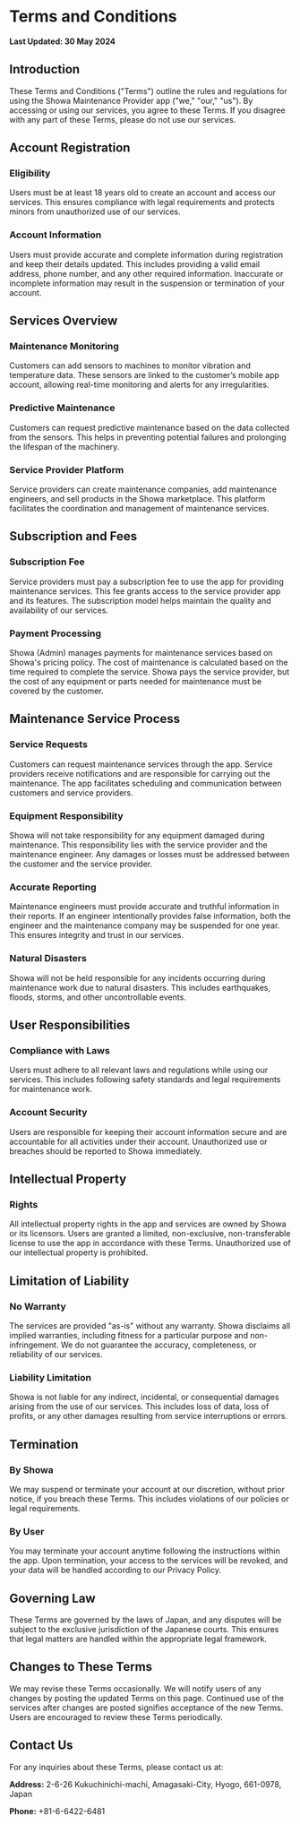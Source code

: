 # Terms and Conditions

**Last Updated: 30 May 2024**

## Introduction

These Terms and Conditions ("Terms") outline the rules and regulations for using the Showa Maintenance Provider app ("we," "our," "us"). By accessing or using our services, you agree to these Terms. If you disagree with any part of these Terms, please do not use our services.

## Account Registration

### Eligibility
Users must be at least 18 years old to create an account and access our services. This ensures compliance with legal requirements and protects minors from unauthorized use of our services.

### Account Information
Users must provide accurate and complete information during registration and keep their details updated. This includes providing a valid email address, phone number, and any other required information. Inaccurate or incomplete information may result in the suspension or termination of your account.

## Services Overview

### Maintenance Monitoring
Customers can add sensors to machines to monitor vibration and temperature data. These sensors are linked to the customer’s mobile app account, allowing real-time monitoring and alerts for any irregularities.

### Predictive Maintenance
Customers can request predictive maintenance based on the data collected from the sensors. This helps in preventing potential failures and prolonging the lifespan of the machinery.

### Service Provider Platform
Service providers can create maintenance companies, add maintenance engineers, and sell products in the Showa marketplace. This platform facilitates the coordination and management of maintenance services.

## Subscription and Fees

### Subscription Fee
Service providers must pay a subscription fee to use the app for providing maintenance services. This fee grants access to the service provider app and its features. The subscription model helps maintain the quality and availability of our services.

### Payment Processing
Showa (Admin) manages payments for maintenance services based on Showa's pricing policy. The cost of maintenance is calculated based on the time required to complete the service. Showa pays the service provider, but the cost of any equipment or parts needed for maintenance must be covered by the customer.

## Maintenance Service Process

### Service Requests
Customers can request maintenance services through the app. Service providers receive notifications and are responsible for carrying out the maintenance. The app facilitates scheduling and communication between customers and service providers.

### Equipment Responsibility
Showa will not take responsibility for any equipment damaged during maintenance. This responsibility lies with the service provider and the maintenance engineer. Any damages or losses must be addressed between the customer and the service provider.

### Accurate Reporting
Maintenance engineers must provide accurate and truthful information in their reports. If an engineer intentionally provides false information, both the engineer and the maintenance company may be suspended for one year. This ensures integrity and trust in our services.

### Natural Disasters
Showa will not be held responsible for any incidents occurring during maintenance work due to natural disasters. This includes earthquakes, floods, storms, and other uncontrollable events.

## User Responsibilities

### Compliance with Laws
Users must adhere to all relevant laws and regulations while using our services. This includes following safety standards and legal requirements for maintenance work.

### Account Security
Users are responsible for keeping their account information secure and are accountable for all activities under their account. Unauthorized use or breaches should be reported to Showa immediately.

## Intellectual Property

### Rights
All intellectual property rights in the app and services are owned by Showa or its licensors. Users are granted a limited, non-exclusive, non-transferable license to use the app in accordance with these Terms. Unauthorized use of our intellectual property is prohibited.

## Limitation of Liability

### No Warranty
The services are provided "as-is" without any warranty. Showa disclaims all implied warranties, including fitness for a particular purpose and non-infringement. We do not guarantee the accuracy, completeness, or reliability of our services.

### Liability Limitation
Showa is not liable for any indirect, incidental, or consequential damages arising from the use of our services. This includes loss of data, loss of profits, or any other damages resulting from service interruptions or errors.

## Termination

### By Showa
We may suspend or terminate your account at our discretion, without prior notice, if you breach these Terms. This includes violations of our policies or legal requirements.

### By User
You may terminate your account anytime following the instructions within the app. Upon termination, your access to the services will be revoked, and your data will be handled according to our Privacy Policy.

## Governing Law
These Terms are governed by the laws of Japan, and any disputes will be subject to the exclusive jurisdiction of the Japanese courts. This ensures that legal matters are handled within the appropriate legal framework.

## Changes to These Terms
We may revise these Terms occasionally. We will notify users of any changes by posting the updated Terms on this page. Continued use of the services after changes are posted signifies acceptance of the new Terms. Users are encouraged to review these Terms periodically.

## Contact Us
For any inquiries about these Terms, please contact us at:

**Address:**
2-6-26 Kukuchinichi-machi, Amagasaki-City, Hyogo, 661-0978, Japan

**Phone:**
+81-6-6422-6481

